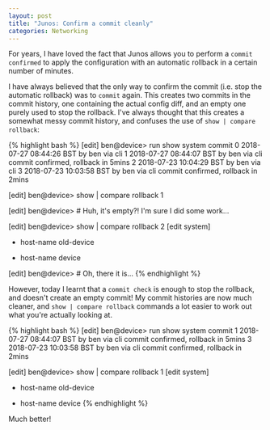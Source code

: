 ```yaml
---
layout: post
title: "Junos: Confirm a commit cleanly"
categories: Networking
---
```


For years, I have loved the fact that Junos allows you to perform a `commit confirmed` to apply the configuration with an automatic rollback in a certain number of minutes.

I have always believed that the only way to confirm the commit (i.e. stop the automatic rollback) was to `commit` again. This creates two commits in the commit history, one containing the actual config diff, and an empty one purely used to stop the rollback. I've always thought that this creates a somewhat messy commit history, and confuses the use of `show | compare rollback`:

{% highlight bash %}
[edit]
ben@device> run show system commit
0   2018-07-27 08:44:26 BST by ben via cli
1   2018-07-27 08:44:07 BST by ben via cli commit confirmed, rollback in 5mins
2   2018-07-23 10:04:29 BST by ben via cli
3   2018-07-23 10:03:58 BST by ben via cli commit confirmed, rollback in 2mins

[edit]
ben@device> show | compare rollback 1

[edit]
ben@device> # Huh, it's empty?! I'm sure I did some work...

[edit]
ben@device> show | compare rollback 2
[edit system]
-   host-name old-device
+   host-name device

[edit]
ben@device> # Oh, there it is...
{% endhighlight %}

However, today I learnt that a `commit check` is enough to stop the rollback, and doesn't create an empty commit! My commit histories are now much cleaner, and `show | compare rollback` commands a lot easier to work out what you're actually looking at.

{% highlight bash %}
[edit]
ben@device> run show system commit
1   2018-07-27 08:44:07 BST by ben via cli commit confirmed, rollback in 5mins
3   2018-07-23 10:03:58 BST by ben via cli commit confirmed, rollback in 2mins

[edit]
ben@device> show | compare rollback 1
[edit system]
-   host-name old-device
+   host-name device
{% endhighlight %}

Much better!

